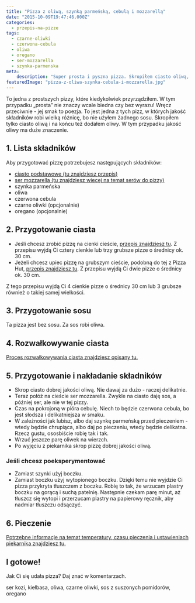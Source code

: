 ```yaml
---
title: "Pizza z oliwą, szynką parmeńską, cebulą i mozzarellą"
date: "2015-10-09T19:47:46.000Z"
categories: 
  - przepis-na-pizze
tags: 
  - czarne-oliwki
  - czerwona-cebula
  - oliwa
  - oregano
  - ser-mozzarella
  - szynka-parmenska
meta: 
    description: "Super prosta i pyszna pizza. Skropiłem ciasto oliwą, dodałem mozzarellę, szynkę i cebulę w nietypowej kolejności i gotowe! BTW dobra oliwa robi różnicę."
featuredImage: "pizza-z-oliwa-szynka-cebula-i-mozzarella.jpg"
---
```


To jedna z prostszych pizzy, które kiedykolwiek przyrządziłem. W tym przypadku „prosta” nie znaczy wcale biedna czy bez wyrazu! Wręcz przeciwnie - jej smak to poezja. To jest jedna z tych pizz, w których jakość składników robi wielką różnicę, bo nie użyłem żadnego sosu. Skropiłem tylko ciasto oliwą i na końcu też dodałem oliwy. W tym przypadku jakość oliwy ma duże znaczenie.

## 1\. Lista składników

Aby przygotować pizzę potrzebujesz następujących składników:

- <a title="Przepis na ciasto podstawowe" href="/przepis-na-ciasto-na-pizze/">ciasto podstawowe (tu znajdziesz przepis)</a>
- <a title="Ser do pizzy" href="/jaki-ser-wybrac-do-pizzy/">ser mozzarella (tu znajdziesz więcej na temat serów do pizzy)</a>
- szynka parmeńska
- oliwa
- czerwona cebula
- czarne oliwki (opcjonalnie)
- oregano (opcjonalnie)

## 2\. Przygotowanie ciasta

- Jeśli chcesz zrobić pizzę na cienki cieście, <a title="Przepis na ciasto podstawowe" href="/przepis-na-ciasto-na-pizze/">przepis znajdziesz tu</a>. Z przepisu wyjdą Ci cztery cienkie lub trzy grubsze pizze o średnicy ok. 30 cm.
- Jeżeli chcesz upiec pizzę na grubszym cieście, podobną do tej z Pizza Hut, <a title="Przepis na pizzę na grubym cieście" href="/jak-zrobic-ciasto-na-pizze-jak-w-pizza-hut/">przepis znajdziesz tu</a>. Z przepisu wyjdą Ci dwie pizze o średnicy ok. 30 cm.

Z tego przepisu wyjdą Ci 4 cienkie pizze o średnicy 30 cm lub 3 grubsze również o takiej samej wielkości.

## 3\. Przygotowanie sosu

Ta pizza jest bez sosu. Za sos robi oliwa.

## 4\. Rozwałkowywanie ciasta

<a title="Rozwałkowywanie ciasta" href="/jak-walkowac-ciasto-pizzy/">Proces rozwałkowywania ciasta znajdziesz opisany tu.</a>

## 5\. Przygotowanie i nakładanie składników

- Skrop ciasto dobrej jakości oliwą. Nie dawaj za dużo - raczej delikatnie.
- Teraz połóż na cieście ser mozzarella. Zwykle na ciasto daję sos, a później ser, ale nie w tej pizzy.
- Czas na pokrojoną w pióra cebulę. Niech to będzie czerwona cebula, bo jest słodsza i delikatniejsza w smaku.
- W zależności jak lubisz, albo daj szynkę parmeńską przed pieczeniem - wtedy będzie chrupiąca, albo daj po pieczeniu, wtedy będzie delikatna. Rzecz gustu, ososbiście robię tak i tak.
- Wrzuć jeszcze parę oliwek na wierzch.
- Po wyjęciu z piekarnika skrop pizzę dobrej jakości oliwą.

### Jeśli chcesz poeksperymentować

- Zamiast szynki użyj boczku.
- Zamiast boczku użyj wytopionego boczku. Dzięki temu nie wyjdzie Ci pizza przykryta tłuszczem z boczku. Robię to tak, że wrzucam plastry boczku na gorącą i suchą patelnię. Następnie czekam parę minut, aż tłuszcz się wytopi i przerzucam plastry na papierowy ręcznik, aby nadmiar tłuszczu odsączyć.

## 6\. Pieczenie

<a title="Jak ustawić piekarnik do pieczenia pizzy" href="/jak-ustawic-piekarnik-pieczenia-pizzy/">Potrzebne informacje na temat temperatury, czasu pieczenia i ustawieniach piekarnika znajdziesz tu.</a>

## I gotowe!

Jak Ci się udała pizza? Daj znać w komentarzach.

ser kozi, kiełbasa, oliwa, czarne oliwki, sos z suszonych pomidorów, oregano
